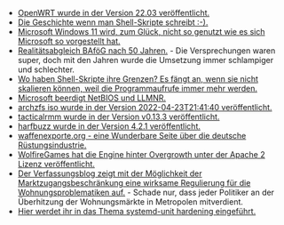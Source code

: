 * [OpenWRT wurde in der Version 22.03 veröffentlicht.](https://openwrt.org/releases/22.03/start)
* [Die Geschichte wenn man Shell-Skripte schreibt :-).](https://utcc.utoronto.ca/~cks/space/blog/programming/ShellScriptTemptation)
* [Microsoft Windows 11 wird, zum Glück, nicht so genutzt wie es sich Microsoft so vorgestellt hat.](https://www.borncity.com/blog/2022/04/24/windows-11-marktanteil-auf-xp-niveau-ist-die-euphorie-vorbei/)
* [Realitätsabgleich BAföG nach 50 Jahren.](https://bafoeg50.de/) - Die Versprechungen waren super, doch mit den Jahren wurde die Umsetzung immer schlampiger und schlechter.
* [Wo haben Shell-Skripte ihre Grenzen? Es fängt an, wenn sie nicht skalieren können, weil die Programmaufrufe immer mehr werden.](https://utcc.utoronto.ca/~cks/space/blog/programming/ShellScriptsAndSpeed)
* [Microsoft beerdigt NetBIOS und LLMNR.](https://www.borncity.com/blog/2022/04/25/microsoft-lsst-netbios-namensauflsung-und-llmnr-zuknftig-auslaufen/)
* [archzfs iso wurde in der Version 2022-04-23T21:41:40 veröffentlicht.](https://archzfs.leibelt.de/)
* [tacticalrmm wurde in der Version v0.13.3 veröffentlicht.](https://github.com/amidaware/tacticalrmm/releases/tag/v0.13.3)
* [harfbuzz wurde in der Version 4.2.1 veröffentlicht.](https://github.com/harfbuzz/harfbuzz/releases/tag/4.2.1)
* [waffenexporte.org - eine Wunderbare Seite über die deutsche Rüstungsindustrie.](https://www.waffenexporte.org/category/empfaengerlaender/)
* [WolfireGames hat die Engine hinter Overgrowth unter der Apache 2 Lizenz veröffentlicht.](https://github.com/WolfireGames/overgrowth)
* [Der Verfassungsblog zeigt mit der Möglichkeit der Marktzugangsbeschränkung eine wirksame Regulierung für die Wohnungsproblematiken auf.](https://verfassungsblog.de/wohnungsmarkt-ohne-borsendruck/) - Schade nur, dass jeder Politiker an der Überhitzung der Wohnungsmärkte in Metropolen mitverdient.
* [Hier werdet ihr in das Thema systemd-unit hardening eingeführt.](https://www.opensourcerers.org/2022/04/25/optimizing-a-systemd-service-for-security/)

